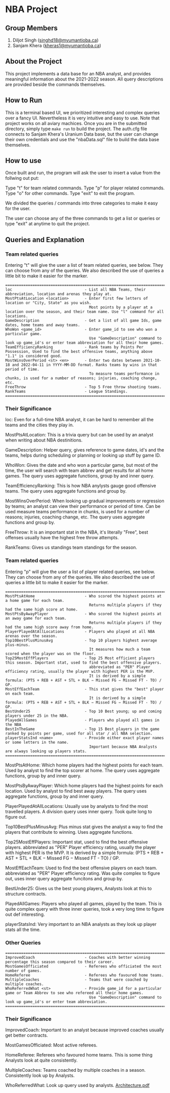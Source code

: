 # NBA Project

## Group Members 
1. Diljot Singh (singhd18@myumantioba.ca)
2. Sanjam Khera (kheras1@myumantioba.ca)


## About the Project

This project implements a data base for an NBA analyst, and provides meaningful information about the 2021-2022 season. All query descriptions are provided beside the commands themselves.

## How to Run

This is a terminal based UI, we prioritized interesting and complex queries over a fancy UI. Nevertheless it is very intuitive and easy to use. Note that project works on all aviary machices. Once you are in the submitted directory, simply type ```make run``` to build the project. The auth.cfg file connects to Sanjam Khera's Uranium Data base, but the user can change their own credentials and use the "nbaData.sql" file to build the data base themselves.

## How to use

Once built and run, the program will ask the user to insert a value from the follwing out put:

Type "t" for team related commands.
Type "p" for player related commands.
Type "o" for other commands.
Type "exit" to exit the program.

We divided the queries / commands into three categories to make it easy for the user.

The user can choose any of the three commands to get a list or queries or type "exit" at anytime to quit the project.

## Queries and Explanation

### Team related queries

Entering "t" will give the user a list of team related queries, see below. They can choose from any of the queries.
We also described the use of queries a little bit to make it easier for the marker.

```
============================================================================================================================================
loc                                - List all NBA Teams, their abbreviation, location and arenas they play at.
MostPtsAtLocation <location>       - Enter first few letters of location or "City, State" as you wish.
                                     Most points by a player at a location over the season, and their team name. Use "l" command for all locations.
GameDescription                    - Get a list of all game Ids, game dates, home teams and away teams.
WhoWon <game_id>                   - Enter game_id to see who won a particular game.
                                     Use "GameDescription" command to look up game_id's or enter team abbreviation for all their home games.
TeamEfficiencyRanking              - Rank teams by Points Per Possession, Used to find the best offensive teams, anything above "1.1" is considered good.
MostWinsOverPeriod <st> <en>       - Enter two dates between 2021-10-18 and 2022-04-11 in YYYY-MM-DD format. Ranks teams by wins in that period of time.
                                     To measure teams performance in chunks, is used for a number of reasons; injuries, coaching change, etc.
FreeThrow                          - Top 5 Free throw shooting teams.
RankTeams                          - League Standings.
============================================================================================================================================
```
### Their Significance 

loc: Even for a full-time NBA analyst, it can be hard to remember all the teams and the cities they play in.

MostPtsAtLocation: This is a trivia query but can be used by an analyst when writing about NBA destinitions.

GameDescription: Helper query, gives reference to game dates, id's and the teams, helps during scheduling or planning or looking up stuff by game ID.

WhoWon: Gives the date and who won a particular game, but most of the time, the user will search with team abbrev and get results for all home games.
The query uses aggregate functions, group by and inner query.

TeamEfficiencyRanking: This is how NBA anylysts gauge good offensive teams.
The query uses aggregate functions and group by.

MostWinsOverPeriod: When looking up gradual improvements or regression by teams; an analyst can view their performance or period of time. Can be used measure teams performance in chunks, is used for a number of reasons; injuries, coaching change, etc.
The query uses aggregate functions and group by.

FreeThrow: It is an important stat in the NBA, it's literally "Free", best offenses usually have the highest free throw attempts.

RankTeams: Gives us standings team standings for the season.

### Team related queries

Entering "p" will give the user a list of player related queries, see below. They can choose from any of the queries.
We also described the use of queries a little bit to make it easier for the marker.

```
===========================================================================================================================================================
MostPtsAtHome                      - Who scored the highest points at a home game for each team.
                                     Returns multiple players if they had the same high score at home.
MostPtsByAwayPlayer                - Who scored the highest points at an away game for each team.
                                     Returns multiple players if they had the same high score away from home.
PlayerPlayedAtAllLocations         - Players who played at all NBA arenas over the season.
Top10BestPlusMinusAvg              - Top 10 players highest average plus-minus.
                                     It measures how much a team scored when the player was on the floor.
Top25MostEffPlayers                - Top 25 Most efficient players this season. Important stat, used to find the best offensive players.
                                     abbreviated as "PER" Player efficiency rating, usually the player with highest PER is the MVP.
                                     It is derived by a simple formula: (PTS + REB + AST + STL + BLK − Missed FG − Missed FT - TO) / GP.
MostEffEachTeam                    - This stat gives the "best" player on each team. 
                                     It is derived by a simple formula: (PTS + REB + AST + STL + BLK − Missed FG − Missed FT - TO) / GP.
BestUnder25                        - Top 10 Best young; up and coming players under 25 in the NBA.
PlayedAllGames                     - Players who played all games in the NBA
BestInTheGame                      - Top 15 Best players in the game ranked by points per game, used for all star / all NBA selection.
playerStatsInd <name>              - Provide either exact player names or some letters in the name.
                                     Important because NBA Analysts are always looking up players stats.
===========================================================================================================================================================
```

MostPtsAtHome: Which home players had the highest points for each team. Used by analyst to find the top scorer at home.
The query uses aggregate functions, group by and inner query.

MostPtsByAwayPlayer: Which home players had the highest points for each location. Used by analyst to find best away players.
The query uses aggregate functions, group by and inner query.

PlayerPlayedAtAllLocations: Usually use by analysts to find the most travelled players.
A division query uses inner query. Took quite long to figure out.

Top10BestPlusMinusAvg: Plus minus stat gives the analyst a way to find the players that contribute to winning.
Uses aggregate functions.

Top25MostEffPlayers: Important stat, used to find the best offensive players.
abbreviated as "PER" Player efficiency rating, usually the player with highest PER is the MVP.
It is derived by a simple formula: (PTS + REB + AST + STL + BLK − Missed FG − Missed FT - TO) / GP.

MostEffEachTeam: Used to find the best offensive players on each team.
abbreviated as "PER" Player efficiency rating. Was quite complex to figure out, uses inner query
aggregate funcitons and group by.

BestUnder25: Gives us the best young players, Analysts look at this to structure contracts.

PlayedAllGames: Players who played all games, played by the team.
This is quite complex query with three inner queries, took a very long time to figure out def interesting.

playerStatsInd: Very important to an NBA analysts as they look up player stats all the time.

### Other Queries 

```
===========================================================================================================================================================
ImprovedCoach                      - Coaches with better winning percentage this season compared to their career.
MostGamesOfficiated                - Referees who officiated the most number of games.
HomeReferee                        - Referees who favoured home teams.
MultipleCoaches                    - Teams that were coached by multiple coaches.
WhoReferredWhat <st>               - Provide game_id for a particular game or Team Abbrev to see who refereed all their home games.
                                     Use "GameDescription" command to look up game_id's or enter team abbreviation.
============================================================================================================================================================
```

### Their Significance 

ImprovedCoach: Important to an analyst because improved coaches usually get better contracts.

MostGamesOfficiated: Most active referees.

HomeReferee: Referees who favoured home teams. This is some thing Analysts look at quite consistently.

MultipleCoaches: Teams coached by multiple coaches in a season. Consistently look up by Analysts.

WhoReferredWhat: Look up query used by analysts.
[Architecture.pdf](https://github.com/evanmurray99/Worksy/files/12751932/Architecture.pdf)






